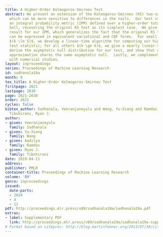 ```yaml
---
title: A Higher-Order Kolmogorov-Smirnov Test
abstract: We present an extension of the Kolmogorov-Smirnov (KS) two-sample test,
  which can be more sensitive to differences in the tails.  Our test statistic is
  an integral probability metric (IPM) defined over a higher-order total variation
  ball, recovering the original KS test as its simplest case.  We give an exact representer
  result for our IPM, which generalizes the fact that the original KS test statistic
  can be expressed in equivalent variational and CDF forms.  For small enough orders
  $(k \le 5)$, we develop a linear-time algorithm for computing our higher-order KS
  test statistic; for all others $(k \ge 6)$, we give a nearly linear-time approximation.  We
  derive the asymptotic null distribution for our test, and show that our nearly linear-time
  approximation shares the same asymptotic null.  Lastly, we complement our theory
  with numerical studies.
layout: inproceedings
series: Proceedings of Machine Learning Research
id: sadhanala19a
month: 0
tex_title: A Higher-Order Kolmogorov-Smirnov Test
firstpage: 2621
lastpage: 2630
page: 2621-2630
order: 2621
cycles: false
bibtex_author: Sadhanala, Veeranjaneyulu and Wang, Yu-Xiang and Ramdas, Aaditya and
  Tibshirani, Ryan J.
author:
- given: Veeranjaneyulu
  family: Sadhanala
- given: Yu-Xiang
  family: Wang
- given: Aaditya
  family: Ramdas
- given: Ryan J.
  family: Tibshirani
date: 2019-04-11
address: 
publisher: PMLR
container-title: Proceedings of Machine Learning Research
volume: '89'
genre: inproceedings
issued:
  date-parts:
  - 2019
  - 4
  - 11
pdf: http://proceedings.mlr.press/v89/sadhanala19a/sadhanala19a.pdf
extras:
- label: Supplementary PDF
  link: http://proceedings.mlr.press/v89/sadhanala19a/sadhanala19a-supp.pdf
# Format based on citeproc: http://blog.martinfenner.org/2013/07/30/citeproc-yaml-for-bibliographies/
---
```

